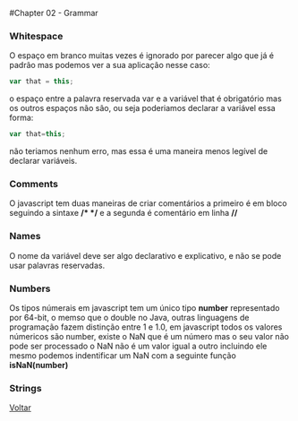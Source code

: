 #Chapter 02 - Grammar


### Whitespace

O espaço em branco muitas vezes é ignorado por parecer algo que já é padrão mas podemos ver a sua aplicação nesse caso:
````js
var that = this;
````
o espaço entre a palavra reservada var e a variável that é obrigatório mas os outros espaços não são, ou seja poderiamos declarar a variável essa forma:
````js
var that=this;
````
não teriamos nenhum erro, mas essa é uma maneira menos legível de declarar variáveis.

### Comments

O javascript tem duas maneiras de criar comentários a primeiro é em bloco seguindo a sintaxe <b>/* */</b> e a segunda é comentário em linha <b>//</b> 

### Names

O nome da variável deve ser algo declarativo e explicativo, e não se pode usar palavras reservadas.

### Numbers

Os tipos númerais em javascript tem um único tipo <b>number</b> representado por 64-bit, o memso que o double no Java, outras linguagens de programação fazem distinção entre 1 e 1.0, em javascript todos os valores númericos são number, existe o NaN que é um número mas o seu valor não pode ser processado o NaN não é um valor igual a outro incluindo ele mesmo podemos indentificar um NaN com a seguinte função <b> isNaN(number) </b> 

### Strings






<a href="./../README.MD">Voltar</a>
